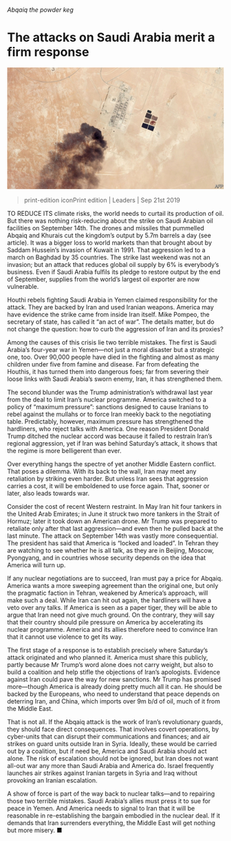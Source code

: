###### Abqaiq the powder keg

# The attacks on Saudi Arabia merit a firm response 

![image](images/20190921_ldp501_0.jpg) 

> print-edition iconPrint edition | Leaders | Sep 21st 2019 

TO REDUCE ITS climate risks, the world needs to curtail its production of oil. But there was nothing risk-reducing about the strike on Saudi Arabian oil facilities on September 14th. The drones and missiles that pummelled Abqaiq and Khurais cut the kingdom’s output by 5.7m barrels a day (see article). It was a bigger loss to world markets than that brought about by Saddam Hussein’s invasion of Kuwait in 1991. That aggression led to a march on Baghdad by 35 countries. The strike last weekend was not an invasion; but an attack that reduces global oil supply by 6% is everybody’s business. Even if Saudi Arabia fulfils its pledge to restore output by the end of September, supplies from the world’s largest oil exporter are now vulnerable. 

Houthi rebels fighting Saudi Arabia in Yemen claimed responsibility for the attack. They are backed by Iran and used Iranian weapons. America may have evidence the strike came from inside Iran itself. Mike Pompeo, the secretary of state, has called it “an act of war”. The details matter, but do not change the question: how to curb the aggression of Iran and its proxies? 

Among the causes of this crisis lie two terrible mistakes. The first is Saudi Arabia’s four-year war in Yemen—not just a moral disaster but a strategic one, too. Over 90,000 people have died in the fighting and almost as many children under five from famine and disease. Far from defeating the Houthis, it has turned them into dangerous foes; far from severing their loose links with Saudi Arabia’s sworn enemy, Iran, it has strengthened them. 

The second blunder was the Trump administration’s withdrawal last year from the deal to limit Iran’s nuclear programme. America switched to a policy of “maximum pressure”: sanctions designed to cause Iranians to rebel against the mullahs or to force Iran meekly back to the negotiating table. Predictably, however, maximum pressure has strengthened the hardliners, who reject talks with America. One reason President Donald Trump ditched the nuclear accord was because it failed to restrain Iran’s regional aggression, yet if Iran was behind Saturday’s attack, it shows that the regime is more belligerent than ever. 

Over everything hangs the spectre of yet another Middle Eastern conflict. That poses a dilemma. With its back to the wall, Iran may meet any retaliation by striking even harder. But unless Iran sees that aggression carries a cost, it will be emboldened to use force again. That, sooner or later, also leads towards war. 

Consider the cost of recent Western restraint. In May Iran hit four tankers in the United Arab Emirates; in June it struck two more tankers in the Strait of Hormuz; later it took down an American drone. Mr Trump was prepared to retaliate only after that last aggression—and even then he pulled back at the last minute. The attack on September 14th was vastly more consequential. The president has said that America is “locked and loaded”. In Tehran they are watching to see whether he is all talk, as they are in Beijing, Moscow, Pyongyang, and in countries whose security depends on the idea that America will turn up. 

If any nuclear negotiations are to succeed, Iran must pay a price for Abqaiq. America wants a more sweeping agreement than the original one, but only the pragmatic faction in Tehran, weakened by America’s approach, will make such a deal. While Iran can hit out again, the hardliners will have a veto over any talks. If America is seen as a paper tiger, they will be able to argue that Iran need not give much ground. On the contrary, they will say that their country should pile pressure on America by accelerating its nuclear programme. America and its allies therefore need to convince Iran that it cannot use violence to get its way. 

The first stage of a response is to establish precisely where Saturday’s attack originated and who planned it. America must share this publicly, partly because Mr Trump’s word alone does not carry weight, but also to build a coalition and help stifle the objections of Iran’s apologists. Evidence against Iran could pave the way for new sanctions. Mr Trump has promised more—though America is already doing pretty much all it can. He should be backed by the Europeans, who need to understand that peace depends on deterring Iran, and China, which imports over 9m b/d of oil, much of it from the Middle East. 

That is not all. If the Abqaiq attack is the work of Iran’s revolutionary guards, they should face direct consequences. That involves covert operations, by cyber-units that can disrupt their communications and finances; and air strikes on guard units outside Iran in Syria. Ideally, these would be carried out by a coalition, but if need be, America and Saudi Arabia should act alone. The risk of escalation should not be ignored, but Iran does not want all-out war any more than Saudi Arabia and America do. Israel frequently launches air strikes against Iranian targets in Syria and Iraq without provoking an Iranian escalation. 

A show of force is part of the way back to nuclear talks—and to repairing those two terrible mistakes. Saudi Arabia’s allies must press it to sue for peace in Yemen. And America needs to signal to Iran that it will be reasonable in re-establishing the bargain embodied in the nuclear deal. If it demands that Iran surrenders everything, the Middle East will get nothing but more misery. ■ 

